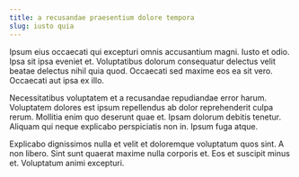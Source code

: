 ```yaml
---
title: a recusandae praesentium dolore tempora
slug: iusto quia
---
```


Ipsum eius occaecati qui excepturi omnis accusantium magni. Iusto et odio. Ipsa sit ipsa eveniet et. Voluptatibus dolorum consequatur delectus velit beatae delectus nihil quia quod. Occaecati sed maxime eos ea sit vero. Occaecati aut ipsa ex illo.

Necessitatibus voluptatem et a recusandae repudiandae error harum. Voluptatem dolores est ipsum repellendus ab dolor reprehenderit culpa rerum. Mollitia enim quo deserunt quae et. Ipsam dolorum debitis tenetur. Aliquam qui neque explicabo perspiciatis non in. Ipsum fuga atque.

Explicabo dignissimos nulla et velit et doloremque voluptatum quos sint. A non libero. Sint sunt quaerat maxime nulla corporis et. Eos et suscipit minus et. Voluptatum animi excepturi.
